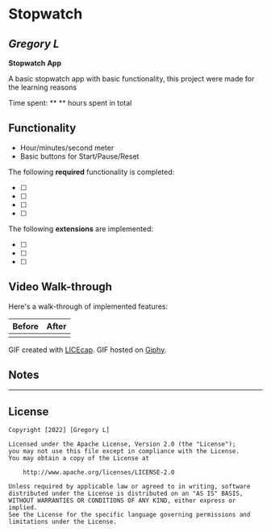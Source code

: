 # Stopwatch

## *Gregory L*

**Stopwatch App**

A basic stopwatch app with basic functionality, this project were made for the learning reasons


Time spent: ** ** hours spent in total

## Functionality

* Hour/minutes/second meter
* Basic buttons for Start/Pause/Reset 

The following **required** functionality is completed:

* [ ] 
* [ ] 
* [ ] 
* [ ] 

The following **extensions** are implemented:

* [ ] 
* [ ]
* [ ]   

## Video Walk-through

Here's a walk-through of implemented features:

| Before     | After      |
|------------|-------------|
| <img src=""> | <img src="" width=''> |

GIF created with [LICEcap](https://www.cockos.com/licecap/).
GIF hosted on [Giphy](https://giphy.com).

## Notes

 - - - - -

## License

    Copyright [2022] [Gregory L]

    Licensed under the Apache License, Version 2.0 (the "License");
    you may not use this file except in compliance with the License.
    You may obtain a copy of the License at

        http://www.apache.org/licenses/LICENSE-2.0

    Unless required by applicable law or agreed to in writing, software
    distributed under the License is distributed on an "AS IS" BASIS,
    WITHOUT WARRANTIES OR CONDITIONS OF ANY KIND, either express or implied.
    See the License for the specific language governing permissions and
    limitations under the License.